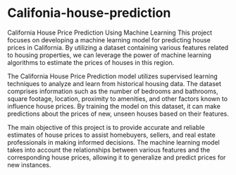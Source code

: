 # Califonia-house-prediction
California House Price Prediction Using Machine Learning
This project focuses on developing a machine learning model for predicting house prices in California. By utilizing a dataset containing various features related to housing properties, we can leverage the power of machine learning algorithms to estimate the prices of houses in this region.

The California House Price Prediction model utilizes supervised learning techniques to analyze and learn from historical housing data. The dataset comprises information such as the number of bedrooms and bathrooms, square footage, location, proximity to amenities, and other factors known to influence house prices. By training the model on this dataset, it can make predictions about the prices of new, unseen houses based on their features.

The main objective of this project is to provide accurate and reliable estimates of house prices to assist homebuyers, sellers, and real estate professionals in making informed decisions. The machine learning model takes into account the relationships between various features and the corresponding house prices, allowing it to generalize and predict prices for new instances.
